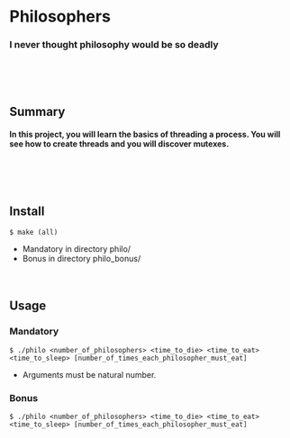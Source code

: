 # Philosophers
### I never thought philosophy would be so deadly
<br/><br/><br/>

## Summary
#### In this project, you will learn the basics of threading a process. You will see how to create threads and you will discover mutexes.
<br/><br/><br/>

## Install
	$ make (all)
* Mandatory in directory philo/
* Bonus in directory philo_bonus/
<br/><br/><br/>

## Usage
### Mandatory
	$ ./philo <number_of_philosophers> <time_to_die> <time_to_eat> <time_to_sleep> [number_of_times_each_philosopher_must_eat]
* Arguments must be natural number.

### Bonus
	$ ./philo <number_of_philosophers> <time_to_die> <time_to_eat> <time_to_sleep> [number_of_times_each_philosopher_must_eat]
	